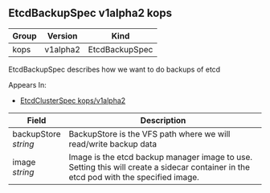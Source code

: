 ## EtcdBackupSpec v1alpha2 kops

Group        | Version     | Kind
------------ | ---------- | -----------
kops | v1alpha2 | EtcdBackupSpec



EtcdBackupSpec describes how we want to do backups of etcd

<aside class="notice">
Appears In:

<ul> 
<li><a href="#etcdclusterspec-v1alpha2-kops">EtcdClusterSpec kops/v1alpha2</a></li>
</ul></aside>

Field        | Description
------------ | -----------
backupStore <br /> *string*    | BackupStore is the VFS path where we will read/write backup data
image <br /> *string*    | Image is the etcd backup manager image to use.  Setting this will create a sidecar container in the etcd pod with the specified image.


